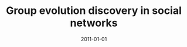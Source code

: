 ---
# Documentation: https://wowchemy.com/docs/managing-content/

title: Group evolution discovery in social networks
subtitle: ''
summary: ''
authors:
- brodka
- saganowski
- kazienko
tags: []
categories: []
date: '2011-01-01'
lastmod: 2022-10-07T05:43:15Z
featured: false
draft: false

# Featured image
# To use, add an image named `featured.jpg/png` to your page's folder.
# Focal points: Smart, Center, TopLeft, Top, TopRight, Left, Right, BottomLeft, Bottom, BottomRight.
image:
  caption: ''
  focal_point: ''
  preview_only: false

# Projects (optional).
#   Associate this post with one or more of your projects.
#   Simply enter your project's folder or file name without extension.
#   E.g. `projects = ["internal-project"]` references `content/project/deep-learning/index.md`.
#   Otherwise, set `projects = []`.
projects: []
publishDate: '2022-10-07T05:43:14.316675Z'
publication_types:
- '1'
abstract: ''
publication: '*2011 International Conference on Advances in Social Networks Analysis
  and Mining, ASONAM : proceedings, Kaohsiung, Taiwan, 25-27 July 2011.*'
doi: 10.1109/ASONAM.2011.69
---
